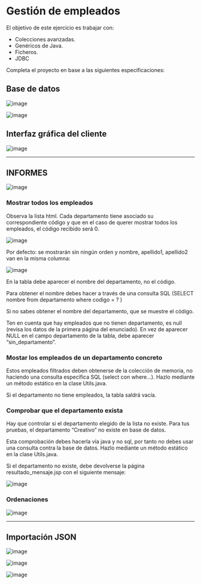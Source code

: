 # Gestión de empleados

El objetivo de este ejercicio es trabajar con:
- Colecciones avanzadas.
- Genéricos de Java.
- Ficheros.
- JDBC

Completa el proyecto en base a las siguientes especificaciones:

## Base de datos

![image](https://github.com/profeMelola/Programacion-08-2023-24/assets/91023374/44e7eb45-67ef-4d89-9912-4791ffac7dc6)

![image](https://github.com/profeMelola/Programacion-08-2023-24/assets/91023374/43a0fb47-f6d2-45f9-b5c3-08161bcc2644)


## Interfaz gráfica del cliente

![image](https://github.com/profeMelola/Programacion-08-2023-24/assets/91023374/19f92cc2-18c4-43f9-8504-80df9f053dee)


___

## INFORMES

![image](https://github.com/profeMelola/Programacion-08-2023-24/assets/91023374/4c8d0e46-741b-40f2-ad36-7c8204a9470c)

### Mostrar todos los empleados

Observa la lista html. Cada departamento tiene asociado su correspondiente código y que en el caso de querer mostrar todos los empleados, el código recibido será 0.

![image](https://github.com/profeMelola/Programacion-08-2023-24/assets/91023374/b133bb90-5b2f-453d-94e5-02d2596f5f73)

Por defecto: se mostrarán sin ningún orden y nombre, apellido1, apellido2 van en la misma columna:

![image](https://github.com/profeMelola/Programacion-08-2023-24/assets/91023374/01607a8e-48d3-4518-a884-341db5b02b38)

En la tabla debe aparecer el nombre del departamento, no el código. 

Para obtener el nombre debes hacer a través de una consulta SQL (SELECT nombre from departamento where codigo = ? )

Si no sabes obtener el nombre del departamento, que se muestre el código.

Ten en cuenta que hay empleados que no tienen departamento, es null  (revisa los datos de la primera página del enunciado). En vez de aparecer NULL en el campo departamento de la tabla, debe aparecer “sin_departamento”.

### Mostar los empleados de un departamento concreto

Estos empleados filtrados deben obtenerse de la colección de memoria, no haciendo una consulta específica SQL (select con where...). Hazlo mediante un método estático en la clase Utils.java.

Si el departamento no tiene empleados, la tabla saldrá vacía.

### Comprobar que el departamento exista

Hay que controlar si el departamento elegido de la lista no existe. Para tus pruebas, el departamento “Creativo” no existe en base de datos. 

Esta comprobación debes hacerla vía java y no sql, por tanto no debes usar una consulta contra la base de datos. Hazlo mediante un método estático en la clase Utils.java. 

Si el departamento no existe, debe devolverse la página resultado_mensaje.jsp con el siguiente mensaje: 

![image](https://github.com/profeMelola/Programacion-08-2023-24/assets/91023374/52ec081d-ea4a-4339-b8e3-b291bc94a889)

### Ordenaciones

![image](https://github.com/profeMelola/Programacion-08-2023-24/assets/91023374/fe45cbb7-e018-4e74-9c79-d42a42a1d34e)


___

## Importación JSON

![image](https://github.com/profeMelola/Programacion-08-2023-24/assets/91023374/62ea5696-3cd2-45a6-b748-e81f1577769e)

![image](https://github.com/profeMelola/Programacion-08-2023-24/assets/91023374/508bc02e-d755-4792-853a-88157fd46a20)


![image](https://github.com/profeMelola/Programacion-08-2023-24/assets/91023374/a0f81796-520b-4223-ae68-aa44f83fb6d9)


